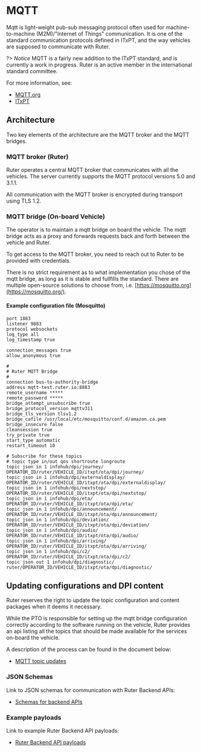 # MQTT

Mqtt is light-weight pub-sub messaging protocol often used for machine-to-machine (M2M)/"Internet of Things" communication. It is one of the standard
communication protocols defined in ITxPT, and the way vehicles are supposed to communicate with Ruter.

?> _Notice_ MQTT is a fairly new addition to the ITxPT standard, and is currently a work in progress. Ruter is an active member in the international 
standard committee.   

For more information, see: 
- [MQTT.org](https://mqtt.org)
- [ITxPT](https://itxpt.org)

## Architecture
Two key elements of the architecture are the MQTT broker and the MQTT bridges. 

### MQTT broker (Ruter)
Ruter operates a central MQTT broker that communicates with all the vehicles. The server currently supports the MQTT protocol 
versions 5.0 and 3.1.1.  

All communication with the MQTT broker is encrypted during transport using TLS 1.2. 

### MQTT bridge (On-board Vehicle)

The operator is to maintain a mqtt bridge on board the vehicle. The mqtt bridge acts as a proxy and forwards requests back and forth
between the vehicle and Ruter. 

To get access to the MQTT broker, you need to reach out to Ruter to be provided with credentials. 

There is no strict requirement as to what implementation you chose of the mqtt bridge, as long as it is stable and fullfills the standard. 
There are multiple open-source solutions to choose from, i.e. [https://mosquitto.org](https://mosquitto.org/).  

#### Example configuration file (Mosquitto)

```
port 1883
listener 9883
protocol websockets
log_type all
log_timestamp true

connection_messages true
allow_anonymous true

#
# Ruter MQTT Bridge
#
connection bus-to-authority-bridge
address mqtt-test.ruter.io:8883
remote_username *****
remote_password *****
bridge_attempt_unsubscribe true
bridge_protocol_version mqttv311
bridge_tls_version tlsv1.2
bridge_cafile /usr/local/etc/mosquitto/conf.d/amazon.ca.pem
bridge_insecure false
cleansession true
try_private true
start_type automatic
restart_timeout 10

# Subscribe for these topics
# topic type in/out qos shortroute longroute
topic json in 1 infohub/dpi/journey/ OPERATOR_ID/ruter/VEHICLE_ID/itxpt/ota/dpi/journey/
topic json in 1 infohub/dpi/externaldisplay/ OPERATOR_ID/ruter/VEHICLE_ID/itxpt/ota/dpi/externaldisplay/
topic json in 1 infohub/dpi/nextstop/ OPERATOR_ID/ruter/VEHICLE_ID/itxpt/ota/dpi/nextstop/
topic json in 1 infohub/dpi/eta/ OPERATOR_ID/ruter/VEHICLE_ID/itxpt/ota/dpi/eta/
topic json in 1 infohub/dpi/announcement/ OPERATOR_ID/ruter/VEHICLE_ID/itxpt/ota/dpi/announcement/
topic json in 1 infohub/dpi/deviation/ OPERATOR_ID/ruter/VEHICLE_ID/itxpt/ota/dpi/deviation/
topic json in 1 infohub/dpi/audio/ OPERATOR_ID/ruter/VEHICLE_ID/itxpt/ota/dpi/audio/
topic json in 1 infohub/dpi/arriving/ OPERATOR_ID/ruter/VEHICLE_ID/itxpt/ota/dpi/arriving/
topic json in 1 infohub/dpi/c2/ OPERATOR_ID/ruter/VEHICLE_ID/itxpt/ota/dpi/c2/
topic json out 1 infohub/dpi/diagnostic/ ruter/OPERATOR_ID/VEHICLE_ID/itxpt/ota/dpi/diagnostic/

```

## Updating configurations and DPI content

Ruter reserves the right to update the topic configuration and content packages when it deems it necessary. 

While the PTO is responsible for setting up the mqtt bridge configuration correctly according to the software running on the vehicle, 
Ruter provides an api listing all the topics that should be made available for the services on-board the vehicle. 

A description of the process can be found in the document below: 
- [MQTT topic updates](https://ruterno.github.io/ota-schemas/mqtt-updates/index.html)


### JSON Schemas

Link to JSON schemas for communication with Ruter Backend APIs:
* [Schemas for backend APIs](https://github.com/RuterNo/ota-schemas/tree/master/schemas/cdn)

### Example payloads

Link to example Ruter Backend API payloads: 
* [Ruter Backend API payloads](https://github.com/RuterNo/ota-schemas/tree/master/examples/cdn)


